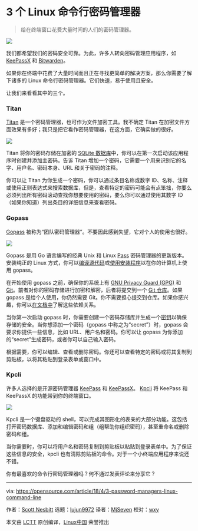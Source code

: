 3 个 Linux 命令行密码管理器
=====

> 给在终端窗口花费大量时间的人们的密码管理器。

![](https://opensource.com/sites/default/files/styles/image-full-size/public/lead-images/password.jpg?itok=ec6z6YgZ)

我们都希望我们的密码安全可靠。为此，许多人转向密码管理应用程序，如 [KeePassX][1] 和 [Bitwarden][2]。

如果你在终端中花费了大量时间而且正在寻找更简单的解决方案，那么你需要了解下诸多的 Linux 命令行密码管理器。它们快速，易于使用且安全。

让我们来看看其中的三个。

### Titan

[Titan][3] 是一个密码管理器，也可作为文件加密工具。我不确定 Titan 在加密文件方面效果有多好；我只是把它看作密码管理器，在这方面，它确实做的很好。

![](https://opensource.com/sites/default/files/styles/panopoly_image_original/public/u128651/titan.png?itok=5QoQ1aY7)

Titan 将你的密码存储在加密的 [SQLite 数据库][4]中，你可以在第一次启动该应用程序时创建并添加主密码。告诉 Titan 增加一个密码，它需要一个用来识别它的名字、用户名、密码本身、URL 和关于密码的注释。

你可以让 Titan 为你生成一个密码，你可以通过条目名称或数字 ID、名称、注释或使用正则表达式来搜索数据库，但是，查看特定的密码可能会有点笨拙，你要么必须列出所有密码滚动查找你想要使用的密码，要么你可以通过使用其数字 ID（如果你知道）列出条目的详细信息来查看密码。

### Gopass

[Gopass][5] 被称为“团队密码管理器”。不要因此感到失望，它对个人的使用也很好。

![](https://opensource.com/sites/default/files/styles/panopoly_image_original/public/u128651/gopass.png?itok=1Uodlute)

Gopass 是用 Go 语言编写的经典 Unix 和 Linux [Pass][6] 密码管理器的更新版本。安装纯正的 Linux 方式，你可以[编译源代码][7]或[使用安装程序][8]以在你的计算机上使用 gopass。 

在开始使用 gopass 之前，确保你的系统上有 [GNU Privacy Guard (GPG)][9] 和 [Git][10]。前者对你的密码存储进行加密和解密，后者将提交到一个 [Git 仓库][11]。如果 gopass 是给个人使用，你仍然需要 Git。你不需要担心提交到仓库。如果你感兴趣，你可以[在文档中][12]了解这些依赖关系。

当你第一次启动 gopass 时，你需要创建一个密码存储库并生成一个[密钥][13]以确保存储的安全。当你想添加一个密码（gopass 中称之为“secret”）时，gopass 会要求你提供一些信息，比如 URL、用户名和密码。你可以让 gopass 为你添加的“secret”生成密码，或者你可以自己输入密码。 

根据需要，你可以编辑、查看或删除密码。你还可以查看特定的密码或将其复制到剪贴板，以将其粘贴到登录表单或窗口中。


### Kpcli

许多人选择的是开源密码管理器 [KeePass][14] 和 [KeePassX][15]。 [Kpcli][16] 将 KeePass 和 KeePassX 的功能带到你的终端窗口。

![](https://opensource.com/sites/default/files/styles/panopoly_image_original/public/u128651/kpcli.png?itok=kMmOHTJz)

Kpcli 是一个键盘驱动的 shell，可以完成其图形化的表亲的大部分功能。这包括打开密码数据库、添加和编辑密码和组（组帮助你组织密码），甚至重命名或删除密码和组。

当你需要时，你可以将用户名和密码复制到剪贴板以粘贴到登录表单中。为了保证这些信息的安全，kpcli 也有清除剪贴板的命令。对于一个小终端应用程序来说还不错。

你有最喜欢的命令行密码管理器吗？何不通过发表评论来分享它？

--------------------------------------------------------------------------------

via: https://opensource.com/article/18/4/3-password-managers-linux-command-line

作者：[Scott Nesbitt][a]
选题：[lujun9972](https://github.com/lujun9972)
译者：[MjSeven](https://github.com/MjSeven)
校对：[wxy](https://github.com/wxy)

本文由 [LCTT](https://github.com/LCTT/TranslateProject) 原创编译，[Linux中国](https://linux.cn/) 荣誉推出

[a]:https://opensource.com/users/scottnesbitt
[1]:https://www.keepassx.org/
[2]:https://opensource.com/article/18/3/managing-passwords-bitwarden
[3]:https://www.titanpasswordmanager.org/
[4]:https://en.wikipedia.org/wiki/SQLite
[5]:https://www.justwatch.com/gopass/
[6]:https://www.passwordstore.org/
[7]:https://github.com/justwatchcom/gopass
[8]:https://justwatch.com/gopass/#install
[9]:https://www.gnupg.org
[10]:https://git-scm.com/
[11]:https://git-scm.com/book/en/v2/Git-Basics-Getting-a-Git-Repository
[12]:https://github.com/justwatchcom/gopass/blob/master/docs/setup.md
[13]:http://searchsecurity.techtarget.com/definition/private-key
[14]:https://keepass.info/
[15]:https://www.keepassx.org
[16]:http://kpcli.sourceforge.net/
